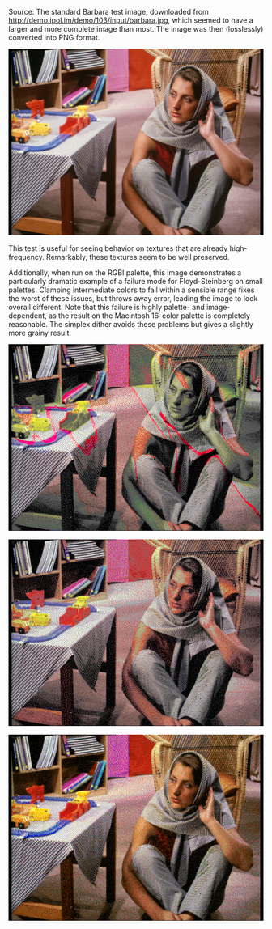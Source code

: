 Source: The standard Barbara test image, downloaded from <http://demo.ipol.im/demo/103/input/barbara.jpg>, which seemed to have a larger and more complete image than most. The image was then (losslessly) converted into PNG format.

![The Barbara test image. She sits on the ground wearing black-and-white striped pants and head covering, beside a table with a checkerboard tablecloth and toys. In the background are books and a wicker chair.](original.png)

This test is useful for seeing behavior on textures that are already high-frequency. Remarkably, these textures seem to be well preserved.

Additionally, when run on the RGBI palette, this image demonstrates a particularly dramatic example of a failure mode for Floyd-Steinberg on small palettes. Clamping intermediate colors to fall within a sensible range fixes the worst of these issues, but throws away error, leading the image to look overall different. Note that this failure is highly palette- and image-dependent, as the result on the Macintosh 16-color palette is completely reasonable. The simplex dither avoids these problems but gives a slightly more grainy result.

![The Barbara test image dithering to the RGBI palette using Floyd-Steinberg. Many regions are incorrectly colored, and pink lines run across the photo.](floyd-steinberg@rgbi.png)

![The Barbara test image dithering to the RGBI palette using Floyd-Steinberg, with intermediate colors clamped. Everywhere went back to near the correct color, but the overall image still looks faded.](floyd-steinberg+clamp@rgbi.png)

![The Barbara test image dithering to the Macintosh 16-color palette using Floyd-Steinberg. In contrast to on RGBI, everything looks roughly correct.](floyd-steinberg@macintosh16.png)
